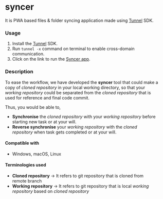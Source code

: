 # syncer
It is PWA based files & folder syncing application made using [Tunnel](https://github.com/isurfer21/tunnel) SDK.

### Usage
1. Install the [Tunnel](https://github.com/isurfer21/tunnel/) SDK.
2. Run `tunnel -x` command on terminal to enable cross-domain communication.
3. Click on the link to run the [Syncer app](https://isurfer21.github.io/syncer/app/).

### Description
To ease the workflow, we have developed the **syncer** tool that could make a copy of *cloned repository* in your local working directory, so that your *working repository* could be separated from the *cloned repository* that is used for reference and final code commit. 

Thus, you would be able to,

 - **Synchronise** the *cloned repository* with your *working repository* before starting new task or at your will.
 - **Reverse synchronise** your *working repository* with the *cloned repository* when task gets completed or at your will.

#### Compatible with
 - Windows, macOS, Linux

#### Terminologies used
 - **Cloned repository** &rarr; It refers to git repository that is cloned from remote branch
 - **Working repository** &rarr; It refers to git repository that is local *working repository* based on *cloned repository*
